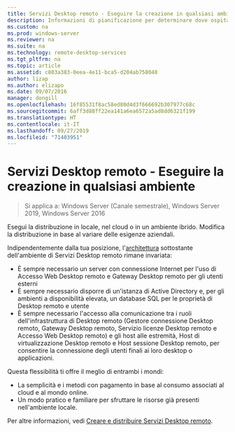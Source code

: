 ```yaml
---
title: Servizi Desktop remoto - Eseguire la creazione in qualsiasi ambiente
description: Informazioni di pianificazione per determinare dove ospitare la distribuzione di Servizi Desktop remoto.
ms.custom: na
ms.prod: windows-server
ms.reviewer: na
ms.suite: na
ms.technology: remote-desktop-services
ms.tgt_pltfrm: na
ms.topic: article
ms.assetid: c803a383-0eea-4e11-bca5-d204ab758048
author: lizap
ms.author: elizapo
ms.date: 09/07/2016
manager: dongill
ms.openlocfilehash: 16f85531f8ac58ed80d4d3f666692b307977c68c
ms.sourcegitcommit: 6aff3d88ff22ea141a6ea6572a5ad8dd6321f199
ms.translationtype: HT
ms.contentlocale: it-IT
ms.lasthandoff: 09/27/2019
ms.locfileid: "71403951"
---
```

# <a name="remote-desktop-services---build-anywhere"></a>Servizi Desktop remoto - Eseguire la creazione in qualsiasi ambiente

>Si applica a: Windows Server (Canale semestrale), Windows Server 2019, Windows Server 2016

Esegui la distribuzione in locale, nel cloud o in un ambiente ibrido. Modifica la distribuzione in base al variare delle esigenze aziendali.

Indipendentemente dalla tua posizione, l'[architettura](desktop-hosting-logical-architecture.md) sottostante dell'ambiente di Servizi Desktop remoto rimane invariata:
- È sempre necessario un server con connessione Internet per l'uso di Accesso Web Desktop remoto e Gateway Desktop remoto per gli utenti esterni
- È sempre necessario disporre di un'istanza di Active Directory e, per gli ambienti a disponibilità elevata, un database SQL per le proprietà di Desktop remoto e utente
- È sempre necessario l'accesso alla comunicazione tra i ruoli dell'infrastruttura di Desktop remoto (Gestore connessione Desktop remoto, Gateway Desktop remoto, Servizio licenze Desktop remoto e Accesso Web Desktop remoto) e gli host alle estremità, Host di virtualizzazione Desktop remoto e Host sessione Desktop remoto, per consentire la connessione degli utenti finali ai loro desktop o applicazioni.

Questa flessibilità ti offre il meglio di entrambi i mondi:
- La semplicità e i metodi con pagamento in base al consumo associati al cloud e al mondo online.
- Un modo pratico e familiare per sfruttare le risorse già presenti nell'ambiente locale.

Per altre informazioni, vedi [Creare e distribuire Servizi Desktop remoto](rds-build-and-deploy.md).